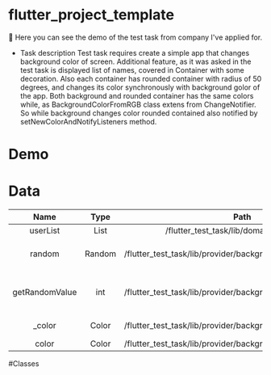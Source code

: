 # flutter_project_template
📖 Here you can see the demo of the test task from company I've applied for.

- Task description
  Test task requires create a simple app that changes background color of screen.
  Additional feature, as it was asked in the test task is displayed list of names, covered in Container with some decoration. Also each container has         rounded container with radius of 50 degrees, and changes its color synchronously with background golor of the app. Both background and rounded container 
  has the same colors while, as BackgroundColorFromRGB class extens from ChangeNotifier. So while background changes color rounded contained also notified
  by setNewColorAndNotifyListeners method.
  
# Demo
  

# Data
|    **Name**    |   **Type**   |                            **Path**                            |                         **Description**                         |   |
|:--------------:|:------------:|:--------------------------------------------------------------:|:---------------------------------------------------------------:|---|
| userList       | List<String> | /flutter_test_task/lib/domain/models.dart                      | list of user                                                    |   |
| random         | Random       | /flutter_test_task/lib/provider/background_color_from_rgb.dart | randomiser for generating random value                          |   |
| getRandomValue | int          | /flutter_test_task/lib/provider/background_color_from_rgb.dart | contains random number, generated by generateRandomValue method |   |
| _color         | Color        | /flutter_test_task/lib/provider/background_color_from_rgb.dart | contains generated color from RGBA                              |   |
| color          | Color        | /flutter_test_task/lib/provider/background_color_from_rgb.dart | getter of _color                                                |   |


#Classes
